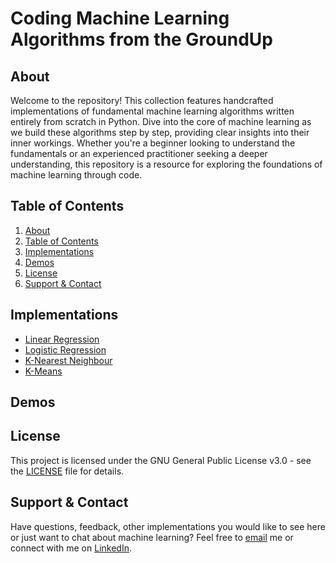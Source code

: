 # Coding Machine Learning Algorithms from the GroundUp

## About <a name="about"></a>

Welcome to the repository! This collection features handcrafted implementations of fundamental machine learning algorithms written entirely from scratch in Python. Dive into the core of machine learning as we build these algorithms step by step, providing clear insights into their inner workings. Whether you're a beginner looking to understand the fundamentals or an experienced practitioner seeking a deeper understanding, this repository is a resource for exploring the foundations of machine learning through code.

## Table of Contents <a name="table-of-contents"></a>

1. [About](#about)
2. [Table of Contents](#table-of-contents)
3. [Implementations](#implementations)
4. [Demos](#demos)
5. [License](#license)
6. [Support & Contact](#support-contact)

## Implementations <a name="implementations"></a>

* [Linear Regression](https://github.com/YuganshG/ML-Algorithms-From-Scratch/blob/main/Implementations/Linear%20Regression.ipynb)
* [Logistic Regression](https://github.com/YuganshG/ML-Algorithms-From-Scratch/blob/main/Implementations/Logistic%20Regresion.ipynb)
* [K-Nearest Neighbour](https://github.com/YuganshG/ML-Algorithms-From-Scratch/blob/main/Implementations/KNN.ipynb)
* [K-Means](https://github.com/YuganshG/ML-Algorithms-From-Scratch/blob/main/Implementations/KMeans.ipynb)

## Demos <a name="demos"></a>

## License <a name="license"></a>
This project is licensed under the GNU General Public License v3.0 - see the [LICENSE](https://github.com/YuganshG/ML-Algorithms-From-Scratch/blob/main/LICENSE) file for details.

## Support & Contact <a name="support-contact"></a>
Have questions, feedback, other implementations you would like to see here or just want to chat about machine learning? Feel free to [email](yugansh.goyal101@gmail.com) me or connect with me on [LinkedIn](https://www.linkedin.com/in/yuganshgoyal/).
